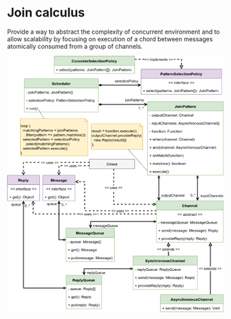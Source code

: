 # Join calculus

Provide a way to abstract the complexity of concurrent environment and to allow scalability by focusing on execution of a chord between messages atomically consumed from a group of channels.

![](join_calculus.png)